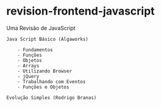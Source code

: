 # revision-frontend-javascript
Uma Revisão de JavaScript

	Java Script Básico (Algaworks)

		- Fundamentos
		- Funções
		- Objetos
		- Arrays
		- Utilizando Browser
		- jQuery
		- Trabalhando com Eventos
		- Funções e Objetos

	Evolução Simples (Rodrigo Branas)



